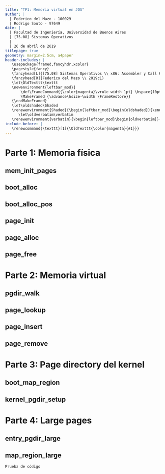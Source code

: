 ```yaml
---
title: "TP1: Memoria virtual en JOS"
author: |
  | Federico del Mazo - 100029
  | Rodrigo Souto - 97649
date: |
  | Facultad de Ingeniería, Universidad de Buenos Aires
  | [75.08] Sistemas Operativos
  | 
  | 26 de abril de 2019
titlepage: true
geometry: margin=2.5cm, a4paper
header-includes: |
   \usepackage{framed,fancyhdr,xcolor}
   \pagestyle{fancy}
   \fancyhead[L]{[75.08] Sistemas Operativos \\ x86: Assembler y Call Conventions}
   \fancyhead[R]{Federico del Mazo \\ 2019c1}
   \let\OldTexttt\texttt
   \newenvironment{leftbar_mod}{
       \def\FrameCommand{{\color{magenta}\vrule width 1pt} \hspace{10pt}}
       \MakeFramed {\advance\hsize-\width \FrameRestore}}
   {\endMakeFramed}
   \let\oldshaded\Shaded
   \renewenvironment{Shaded}{\begin{leftbar_mod}\begin{oldshaded}}{\end{oldshaded}\end{leftbar_mod}}
      \let\oldverbatim\verbatim
   \renewenvironment{verbatim}{\begin{leftbar_mod}\begin{oldverbatim}}{\end{oldverbatim}\end{leftbar_mod}}
include-before: |
   \renewcommand{\texttt}[1]{\OldTexttt{\color{magenta}{#1}}}    
---
```


# Parte 1: Memoria física

## mem_init_pages

## boot_alloc

## boot_alloc_pos

## page_init

## page_alloc

## page_free

# Parte 2: Memoria virtual

## pgdir_walk

## page_lookup

## page_insert

## page_remove

# Parte 3: Page directory del kernel

## boot_map_region

## kernel_pgdir_setup

# Parte 4: Large pages

## entry_pgdir_large

## map_region_large

```zsh
Prueba de código
```
